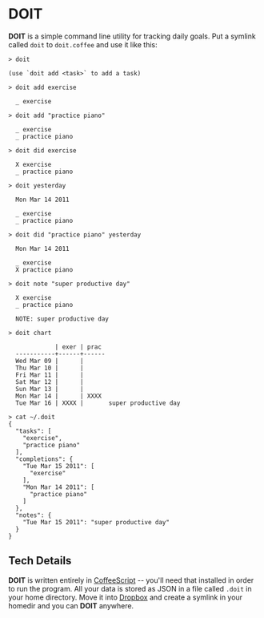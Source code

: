 # DOIT


**DOIT** is a simple command line utility for tracking daily goals. Put a symlink called `doit` to `doit.coffee` and use it like this:

    > doit

    (use `doit add <task>` to add a task)

    > doit add exercise

      _ exercise

    > doit add "practice piano"

      _ exercise
      _ practice piano

    > doit did exercise

      X exercise
      _ practice piano

    > doit yesterday

      Mon Mar 14 2011

      _ exercise
      _ practice piano

    > doit did "practice piano" yesterday

      Mon Mar 14 2011

      _ exercise
      X practice piano

    > doit note "super productive day"

      X exercise
      _ practice piano

      NOTE: super productive day

    > doit chart

                 | exer | prac
      -----------+------+------
      Wed Mar 09 |      |
      Thu Mar 10 |      |
      Fri Mar 11 |      |
      Sat Mar 12 |      |
      Sun Mar 13 |      |
      Mon Mar 14 |      | XXXX
      Tue Mar 16 | XXXX |       super productive day

    > cat ~/.doit
    {
      "tasks": [
        "exercise",
        "practice piano"
      ],
      "completions": {
        "Tue Mar 15 2011": [
          "exercise"
        ],
        "Mon Mar 14 2011": [
          "practice piano"
        ]
      },
      "notes": {
        "Tue Mar 15 2011": "super productive day"
      }
    }

## Tech Details

**DOIT** is written entirely in [CoffeeScript][cfs] -- you'll need that installed in order to run the program. All your data is stored as JSON in a file called `.doit` in your home directory. Move it into [Dropbox][drb] and create a symlink in your homedir and you can **DOIT** anywhere.

  [cfs]: http://jashkenas.github.com/coffee-script
  [drb]: http://www.dropbox.com
